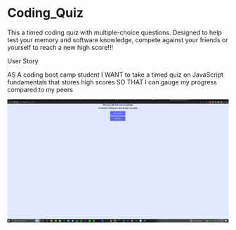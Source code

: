 # Coding_Quiz

This a timed coding quiz with multiple-choice questions. Designed to help test your memory and software knowledge, compete against your friends or yourself to reach a new high score!!!

User Story

AS A coding boot camp student
I WANT to take a timed quiz on JavaScript fundamentals that stores high scores
SO THAT I can gauge my progress compared to my peers

![](images/Screenshot.png)